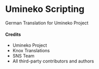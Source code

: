 Umineko Scripting
=================


German Translation for Umineko Project



#### Credits
- Umineko Project
- Knox Translations
- SNS Team
- All third-party contributors and authors
